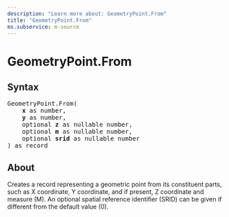 ```yaml
---
description: "Learn more about: GeometryPoint.From"
title: "GeometryPoint.From"
ms.subservice: m-source
---
```

# GeometryPoint.From

## Syntax

<pre>
GeometryPoint.From(
    <b>x</b> as number,
    <b>y</b> as number,
    optional <b>z</b> as nullable number,
    optional <b>m</b> as nullable number,
    optional <b>srid</b> as nullable number
) as record
</pre>

## About

Creates a record representing a geometric point from its constituent parts, such as X coordinate, Y coordinate, and if present, Z coordinate and measure (M). An optional spatial reference identifier (SRID) can be given if different from the default value (0).
